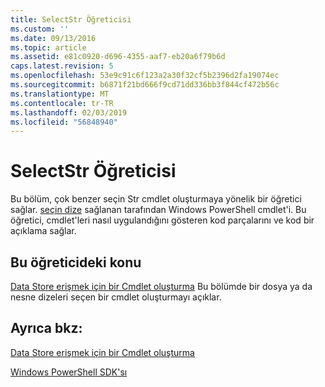 ```yaml
---
title: SelectStr Öğreticisi
ms.custom: ''
ms.date: 09/13/2016
ms.topic: article
ms.assetid: e81c0920-d696-4355-aaf7-eb20a6f79b6d
caps.latest.revision: 5
ms.openlocfilehash: 53e9c91c6f123a2a30f32cf5b2396d2fa19074ec
ms.sourcegitcommit: b6871f21bd666f9cd71dd336bb3f844cf472b56c
ms.translationtype: MT
ms.contentlocale: tr-TR
ms.lasthandoff: 02/03/2019
ms.locfileid: "56848940"
---
```

# <a name="selectstr-tutorial"></a>SelectStr Öğreticisi

Bu bölüm, çok benzer seçin Str cmdlet oluşturmaya yönelik bir öğretici sağlar. [seçin dize](/powershell/module/microsoft.powershell.utility/select-string) sağlanan tarafından Windows PowerShell cmdlet'i. Bu öğretici, cmdlet'leri nasıl uygulandığını gösteren kod parçalarını ve kod bir açıklama sağlar.

## <a name="topic-in-this-tutorial"></a>Bu öğreticideki konu

[Data Store erişmek için bir Cmdlet oluşturma](./creating-a-cmdlet-to-access-a-data-store.md) Bu bölümde bir dosya ya da nesne dizeleri seçen bir cmdlet oluşturmayı açıklar.

## <a name="see-also"></a>Ayrıca bkz:

[Data Store erişmek için bir Cmdlet oluşturma](./creating-a-cmdlet-to-access-a-data-store.md)

[Windows PowerShell SDK'sı](../windows-powershell-reference.md)
